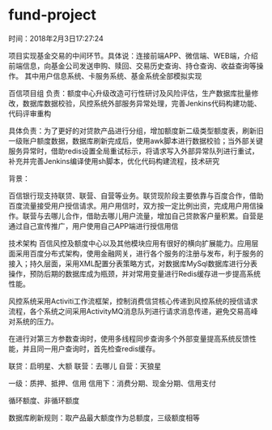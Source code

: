 # fund-project

时间：2018年2月3日17:27:24

项目实现基金交易的中间环节。具体说：连接前端APP、微信端、WEB端，介绍前端信息，向基金公司发送申购、赎回、交易历史查询、持仓查询、收益查询等操作。
其中用户信息系统、卡服务系统、基金系统全部模拟实现



百信项目组
负责：额度中心升级改造可行性研讨及风险评估，生产数据库批量修改，数据库数据校验，风控系统外部服务异常处理，完善Jenkins代码构建功能、代码评审重构

具体负责：为了更好的对贷款产品进行分组，增加额度新二级类型额度表，刷新旧一级账户额度数据，数据库刷新完成后，使用awk脚本进行数据校验；当外部关键服务异常时，借助redis设置全局重试标示，将请求写入外部异常队列进行重试，补充并完善Jenkins编译使用sh脚本，优化代码构建流程，技术研究

背景：

百信银行现支持联贷、联营、自营等业务。联贷现阶段主要依靠与百度合作，借助百度流量接受用户授信请求。用户用信时，双方按一定比例出资，完成用户用信操作。联营与去哪儿合作，借助去哪儿用户流量，增加自己贷款客户量积累。自营是通过自己宣传推广，用户使用自己APP端进行授信用信

技术架构
百信风控及额度中心以及其他模块应用有很好的横向扩展能力。应用层面采用百度分布式架构，使用金融网关，进行各个服务的注册与发布，利于服务的接入；持久层面，采用XML配置分表策略方式，对数据库MySql数据库进行分表操作，预防后期的数据库成为瓶颈，并对常用变量进行Redis缓存进一步提高系统性能。

风控系统采用Activiti工作流框架，控制消费信贷核心传递到风控系统的授信请求流程，各个系统之间采用ActivityMQ消息队列进行请求消息传递，避免交易高峰对系统的压力。

在进行对第三方参数查询时，使用多线程同步查询多个外部变量提高系统反馈性能，并且同一用户查询时，首先检查redis缓存。

联贷：启明星、大额
联营：去哪儿
自营：天狼星

一级：质押、抵押、信用
信用下：消费分期、现金分期、信用支付

循环额度、非循环额度

数据库刷新规则：取产品最大额度作为总额度，三级额度相等
